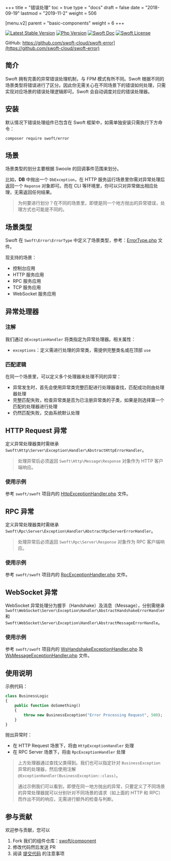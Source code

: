 +++
title = "错误处理"
toc = true
type = "docs"
draft = false
date = "2018-09-19"
lastmod = "2019-11-2"
weight = 506

[menu.v2]
  parent = "basic-components"
  weight = 6
+++

[![Latest Stable Version](https://img.shields.io/packagist/v/swoft/error.svg)](https://packagist.org/packages/swoft/error)
[![Php Version](https://img.shields.io/badge/php-%3E=7.1-brightgreen.svg?maxAge=2592000)](https://secure.php.net/)
[![Swoft Doc](https://img.shields.io/badge/docs-passing-green.svg?maxAge=2592000)](https://www.swoft.org/docs)
[![Swoft License](https://img.shields.io/hexpm/l/plug.svg?maxAge=2592000)](https://github.com/swoft-cloud/swoft/blob/master/LICENSE)

GitHub: https://github.com/swoft-cloud/swoft-error](https://github.com/swoft-cloud/swoft-error)

## 简介

Swoft 拥有完善的异常错误处理机制，与 FPM 模式有所不同。Swoft 根据不同的场景类型将错误进行了区分。因此你无需关心在不同场景下的错误如何处理，只需实现对应场景的错误处理逻辑即可。Swoft 会自动调度对应的错误处理器。

## 安装

默认情况下错误处理组件已包含在 Swoft 框架中，如需单独安装只需执行下方命令：

```bash
composer require swoft/error
```

## 场景

场景类型的划分主要根据 Swoole 的回调事件范围来划分。

比如，**DB** 中抛出一个 `DbException`，在 HTTP 服务运行场景里你需对异常处理后返回一个 `Reponse` 对象即可。而在 CLI 等环境里，你可以只对异常做出相应处理，无需返回任何结果。

> 为何要进行划分？在不同的场景里，即使是同一个地方抛出的异常错误，处理方式也可能是不同的。

## 场景类型

Swoft 在 `Swoft\Error\ErrorType` 中定义了场景类型，参考：[ErrorType.php](https://github.com/swoft-cloud/swoft-error/blob/master/src/ErrorType.php) 文件。

现支持的场景：

- 控制台应用
- HTTP 服务应用
- RPC 服务应用
- TCP 服务应用
- WebSocket 服务应用

## 异常处理器

### 注解

我们通过 `@ExceptionHandler` 将类指定为异常处理器。相关属性：

- `exceptions`：定义需进行处理的异常类，需提供完整类名或在顶部 `use`

### 匹配逻辑

在同一个场景里，可以定义多个处理器来处理不同的异常：

- 异常发生时，首先会使用异常类完整匹配进行处理器查找，匹配成功则由处理器处理
- 完整匹配失败，检查异常类是否为已注册异常类的子类，如果是则选择第一个匹配的处理器进行处理
- 仍然匹配失败，交由系统默认处理

## HTTP Request 异常

定义异常处理器类时需继承 `Swoft\Http\Server\Exception\Handler\AbstractHttpErrorHandler`。

> 处理异常后必须返回 `Swoft\Http\Message\Response` 对象作为 HTTP 客户端响应。

### 使用示例

参考 `swoft/swoft` 项目内的 [HttpExceptionHandler.php](https://github.com/swoft-cloud/swoft/blob/master/app/Exception/Handler/HttpExceptionHandler.php) 文件。

## RPC 异常

定义异常处理器类时需继承 `Swoft\Rpc\Server\Exception\Handler\AbstractRpcServerErrorHandler`。

> 处理异常后必须返回 `Swoft\Rpc\Server\Response` 对象作为 RPC 客户端响应。

### 使用示例

参考 `swoft/swoft` 项目内的 [RpcExceptionHandler.php](https://github.com/swoft-cloud/swoft/blob/master/app/Exception/Handler/RpcExceptionHandler.php) 文件。

## WebSocket 异常

WebSocket 异常处理分为握手（Handshake）及消息（Message），分别需继承 `Swoft\WebSocket\Server\Exception\Handler\AbstractHandshakeErrorHandler` 和 `Swoft\WebSocket\Server\Exception\Handler\AbstractMessageErrorHandle`。

### 使用示例

参考 `swoft/swoft` 项目内的 [WsHandshakeExceptionHandler.php](https://github.com/swoft-cloud/swoft/blob/master/app/Exception/Handler/WsHandshakeExceptionHandler.php) 及 [WsMessageExceptionHandler.php](https://github.com/swoft-cloud/swoft/blob/master/app/Exception/Handler/WsMessageExceptionHandler.php) 文件。

## 使用说明

示例代码：

```php
class BusinessLogic 
{
    public function doSomething()
    {
        throw new BusinessException("Error Processing Request", 500);
    }
}
```

抛出异常时：

- 在 HTTP Request 场景下，将由 `HttpExceptionHandler` 处理
- 在 RPC Server 场景下，将由 `RpcExceptionHandler` 处理

> 上方处理器通过查找父类得到。我们也可以指定针对 `BusinessException` 异常的处理器，然后使用注解 `@ExceptionHandler(BusinessException::class)`。
>
> 通过示例我们可以看到，即使在同一地方抛出的异常，只要定义了不同场景的异常处理器就可以分别针对不同场景的请求（如上面的 HTTP 和 RPC）而作出不同的响应，无需进行额外的检查与判断。

## 参与贡献

欢迎参与贡献，您可以

1. Fork 我们的组件仓库：[swoft/component](https://github.com/swoft-cloud/swoft-component)
2. 修改代码然后发送 PR
3. 阅读 [提交代码](/documents/v2/contribute/sub-codes/) 的注意事项
